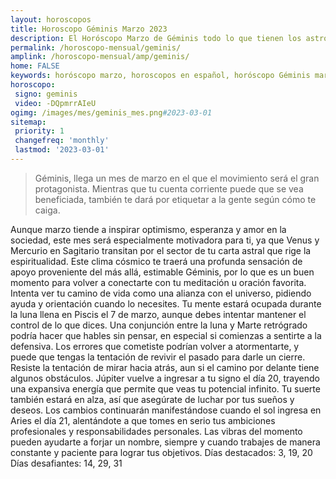 ```yaml
---
layout: horoscopos
title: Horoscopo Géminis Marzo 2023
description: El Horóscopo Marzo de Géminis todo lo que tienen los astros preparados para este mes, amor, trabajo, familia. Todo sobre astrologia, tarot, predicciones. Horoscopo gratis en español, predicciones y astrología.
permalink: /horoscopo-mensual/geminis/
amplink: /horoscopo-mensual/amp/geminis/
home: FALSE
keywords: horóscopo marzo, horoscopos en español, horóscopo Géminis marzo , horóscopo esperanza gracia, horoscop, horóscopos gratis, horoscopo Géminis, Tarot, Astrologia, Zodíaco, Géminis, horoscopo gratis, horoscopo del mes 
horoscopo:
 signo: geminis
 video: -DQpmrrAIeU
ogimg: /images/mes/geminis_mes.png#2023-03-01
sitemap:
 priority: 1
 changefreq: 'monthly'
 lastmod: '2023-03-01'
---
```



 > Géminis, llega un mes de marzo en el que el movimiento será el gran protagonista. Mientras que tu cuenta corriente puede que se vea beneficiada, también te dará por etiquetar a la gente según cómo te caiga.



Aunque marzo tiende a inspirar optimismo, esperanza y amor en la sociedad, este mes será especialmente motivadora para ti, ya que Venus y Mercurio en Sagitario transitan por el sector de tu carta astral que rige la espiritualidad. Este clima cósmico te traerá una profunda sensación de apoyo proveniente del más allá, estimable Géminis, por lo que es un buen momento para volver a conectarte con tu meditación u oración favorita. Intenta ver tu camino de vida como una alianza con el universo, pidiendo ayuda y orientación cuando lo necesites.
Tu mente estará ocupada durante la luna llena en Piscis el 7 de marzo, aunque debes intentar mantener el control de lo que dices. Una conjunción entre la luna y Marte retrógrado podría hacer que hables sin pensar, en especial si comienzas a sentirte a la defensiva. Los errores que cometiste podrían volver a atormentarte, y puede que tengas la tentación de revivir el pasado para darle un cierre. Resiste la tentación de mirar hacia atrás, aun si el camino por delante tiene algunos obstáculos.
Júpiter vuelve a ingresar a tu signo el día 20, trayendo una expansiva energía que permite que veas tu potencial infinito. Tu suerte también estará en alza, así que asegúrate de luchar por tus sueños y deseos. Los cambios continuarán manifestándose cuando el sol ingresa en Aries el día 21, alentándote a que tomes en serio tus ambiciones profesionales y responsabilidades personales. Las vibras del momento pueden ayudarte a forjar un nombre, siempre y cuando trabajes de manera constante y paciente para lograr tus objetivos.
Días destacados: 3, 19, 20
Días desafiantes: 14, 29, 31
